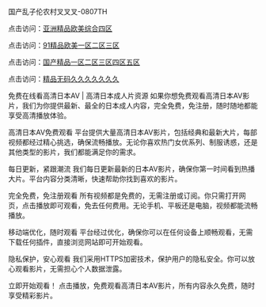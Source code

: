 国产乱子伦农村叉叉叉-0807TH

点击访问：<a href="https://bsdf-5f5.pages.dev/">亚洲精品欧美综合四区</a>

点击访问：<a href="https://gda-c7m.pages.dev/">91精品欧美一区二区三区</a>

点击访问：<a href="https://heiliaozj3tjd.pages.dev">国产精品一区二区三区四区五区</a>

点击访问：<a href="https://heiliaowzu4ur.pages.dev">精品无码久久久久久久久</a>



免费在线看高清日本AV | 高清日本成人片资源
如果你想免费观看高清日本AV影片，我们为你提供最新、最全的日本成人内容，完全免费，免注册，随时随地都能享受高清播放体验。

高清日本AV免费观看
平台提供大量高清日本AV影片，包括经典和最新大片，每部视频都经过精心挑选，确保流畅播放。无论你喜欢热门女优系列、制服诱惑，还是其他类型的影片，我们都能满足你的需求。

每日更新，紧跟潮流
我们每日更新最新的日本AV影片，确保你第一时间看到热播大片。平台内容分类清晰，快速帮助你找到喜欢的影片。

完全免费，免注册观看
所有视频都是免费的，无需注册或订阅。你只需打开网页，点击播放即可观看，免去任何费用。无论手机、平板还是电脑，视频都能流畅播放。

移动端优化，随时观看
平台经过优化，确保你可以在任何设备上顺畅观看，无需下载任何插件，直接浏览网站即可开始观看。

隐私保护，安心观看
我们采用HTTPS加密技术，保护用户的隐私安全。你可以放心观看影片，无需担心个人数据泄露。

立即开始观看！
点击播放，免费观看高清日本AV影片，所有内容永久免费，随时享受精彩影片。






<span style="display:none;">[Canonical link]( https://github.com/hk6458/4631 ）</span>
